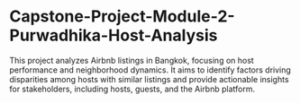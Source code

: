 # Capstone-Project-Module-2-Purwadhika-Host-Analysis
This project analyzes Airbnb listings in Bangkok, focusing on host performance and neighborhood dynamics. It aims to identify factors driving disparities among hosts with similar listings and provide actionable insights for stakeholders, including hosts, guests, and the Airbnb platform.
